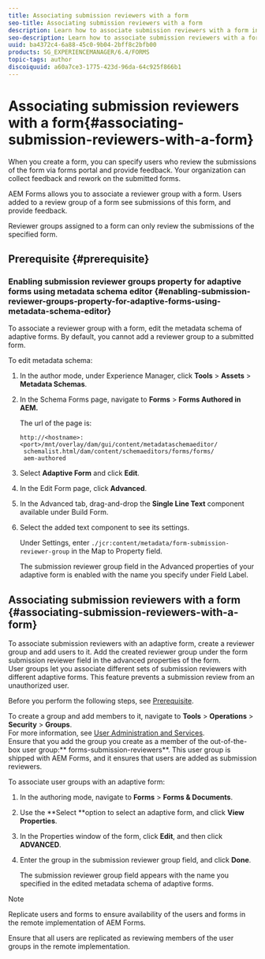 ```yaml
---
title: Associating submission reviewers with a form
seo-title: Associating submission reviewers with a form
description: Learn how to associate submission reviewers with a form in AEM Forms. Associated reviewers review a form submitted via forms portal.
seo-description: Learn how to associate submission reviewers with a form in AEM Forms. Associated reviewers review a form submitted via forms portal.
uuid: ba4372c4-6a88-45c0-9b04-2bff8c2bfb00
products: SG_EXPERIENCEMANAGER/6.4/FORMS
topic-tags: author
discoiquuid: a60a7ce3-1775-423d-96da-64c925f866b1
---
```


# Associating submission reviewers with a form{#associating-submission-reviewers-with-a-form}

When you create a form, you can specify users who review the submissions of the form via forms portal and provide feedback. Your organization can collect feedback and rework on the submitted forms.

AEM Forms allows you to associate a reviewer group with a form. Users added to a review group of a form see submissions of this form, and provide feedback.

Reviewer groups assigned to a form can only review the submissions of the specified form.

## Prerequisite {#prerequisite}

### Enabling submission reviewer groups property for adaptive forms using metadata schema editor {#enabling-submission-reviewer-groups-property-for-adaptive-forms-using-metadata-schema-editor}

To associate a reviewer group with a form, edit the metadata schema of adaptive forms. By default, you cannot add a reviewer group to a submitted form.

To edit metadata schema:

1. In the author mode, under Experience Manager, click **Tools** &gt; **Assets** &gt; **Metadata Schemas**.
1. In the Schema Forms page, navigate to **Forms** &gt; **Forms Authored in AEM.**

   The url of the page is:

   ```
   http://<hostname>:<port>/mnt/overlay/dam/gui/content/metadataschemaeditor/
    schemalist.html/dam/content/schemaeditors/forms/forms/
    aem-authored
   ```

1. Select **Adaptive Form** and click **Edit**.
1. In the Edit Form page, click **Advanced**.
1. In the Advanced tab, drag-and-drop the **Single Line Text** component available under Build Form.
1. Select the added text component to see its settings.

   Under Settings, enter `./jcr:content/metadata/form-submission-reviewer-group` in the Map to Property field.

   The submission reviewer group field in the Advanced properties of your adaptive form is enabled with the name you specify under Field Label.

## Associating submission reviewers with a form {#associating-submission-reviewers-with-a-form}

To associate submission reviewers with an adaptive form, create a reviewer group and add users to it. Add the created reviewer group under the form submission reviewer field in the advanced properties of the form.  
User groups let you associate different sets of submission reviewers with different adaptive forms. This feature prevents a submission review from an unauthorized user.

Before you perform the following steps, see [Prerequisite](../../forms/using/adding-reviewers-form.md#prerequisite).

To create a group and add members to it, navigate to **Tools** &gt; **Operations** &gt; **Security** &gt; **Groups**.  
For more information, see [User Administration and Services](../../sites/administering/using/security.md).   
Ensure that you add the group you create as a member of the out-of-the-box user group:** forms-submission-reviewers**. This user group is shipped with AEM Forms, and it ensures that users are added as submission reviewers.

To associate user groups with an adaptive form:

1. In the authoring mode, navigate to **Forms** &gt; **Forms & Documents**.
1. Use the **Select **option to select an adaptive form, and click **View Properties**. 
1. In the Properties window of the form, click **Edit**, and then click **ADVANCED**. 
1. Enter the group in the submission reviewer group field, and click **Done**.

   The submission reviewer group field appears with the name you specified in the edited metadata schema of adaptive forms.

>[!NOTE]
>
>Replicate users and forms to ensure availability of the users and forms in the remote implementation of AEM Forms.
>
>Ensure that all users are replicated as reviewing members of the user groups in the remote implementation.

